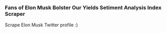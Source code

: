 ### Fans of Elon Musk Bolster Our Yields Setiment Analysis Index Scraper

Scrape Elon Musk Twitter profile :)